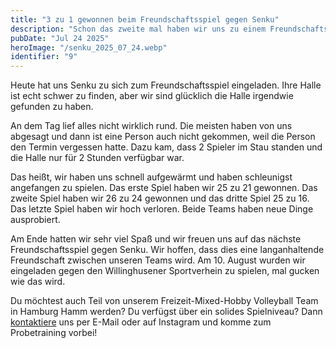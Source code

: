 ```yaml
---
title: "3 zu 1 gewonnen beim Freundschaftsspiel gegen Senku"
description: "Schon das zweite mal haben wir uns zu einem Freundschaftsspiel getroffen um gegeneinander etwas Mixed Volleyball zu spielen."
pubDate: "Jul 24 2025"
heroImage: "/senku_2025_07_24.webp"
identifier: "9"
---
```


Heute hat uns Senku zu sich zum Freundschaftsspiel eingeladen. 
Ihre Halle ist echt schwer zu finden, aber wir sind glücklich die Halle irgendwie gefunden zu haben.

An dem Tag lief alles nicht wirklich rund.
Die meisten haben von uns abgesagt und dann ist eine Person auch nicht gekommen, 
weil die Person den Termin vergessen hatte.
Dazu kam, dass 2 Spieler im Stau standen und die Halle nur für 2 Stunden verfügbar war.

Das heißt, wir haben uns schnell aufgewärmt und haben schleunigst angefangen zu spielen.
Das erste Spiel haben wir 25 zu 21 gewonnen.
Das zweite Spiel haben wir 26 zu 24 gewonnen und das dritte Spiel 25 zu 16.
Das letzte Spiel haben wir hoch verloren.
Beide Teams haben neue Dinge ausprobiert.

Am Ende hatten wir sehr viel Spaß und wir freuen uns auf das nächste Freundschaftsspiel gegen Senku.
Wir hoffen, dass dies eine langanhaltende Freundschaft zwischen unseren Teams wird.
Am 10. August wurden wir eingeladen gegen den Willinghusener Sportverhein zu spielen, mal gucken wie das wird.

Du möchtest auch Teil von unserem Freizeit-Mixed-Hobby Volleyball Team in Hamburg Hamm werden?
Du verfügst über ein solides Spielniveau?
Dann [kontaktiere](/de/contact/) uns per E-Mail oder auf Instagram und komme zum Probetraining vorbei!

